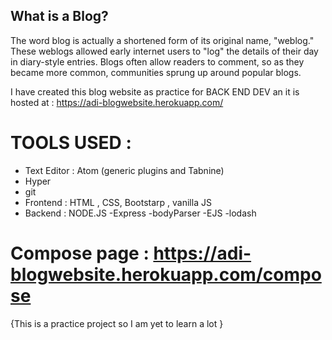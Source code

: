 ## What is a Blog?

The word blog is actually a shortened form of its original name, "weblog." 
These weblogs allowed early internet users to "log" the details of their day in diary-style entries.
Blogs often allow readers to comment, so as they became more common, communities sprung up around popular blogs.


I have created this blog website as practice for BACK END DEV an it is hosted at : https://adi-blogwebsite.herokuapp.com/

# TOOLS USED :

- Text Editor : Atom (generic plugins and Tabnine)
- Hyper
- git
- Frontend : HTML , CSS, Bootstarp  , vanilla JS
- Backend : NODE.JS -Express
                    -bodyParser
                    -EJS
                    -lodash
 
 # Compose page : https://adi-blogwebsite.herokuapp.com/compose 

 
 
 {This is a practice project so I am yet to learn a lot }
